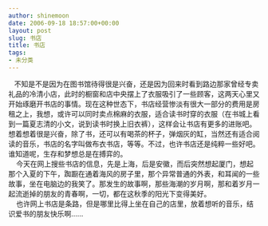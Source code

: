 ```yaml
---
author: shinemoon
date: 2006-09-18 18:57:00+00:00
layout: post
slug: 书店
title: 书店
tags:
- 未分类
---
```


   不知是不是因为在图书馆待得很是兴奋，还是因为回来时看到路边那家曾经专卖礼品的冷清小店，此时的橱窗和店中央摆上了衣服吸引了一些顾客，这两天心里又开始琢磨开书店的事情。现在这种世态下，书店经营惨淡有很大一部分的费用是房租之上，我想，或许可以同时卖点棉麻的衣服，适合读书时穿的衣服（在书城上看到一篇夏志清的小文，说到读书时换上旧衣裤），这样会让书店有更多的进账吧。想着想着很是兴奋，除了书，还可以有喝茶的杯子，弹烟灰的缸，当然还有适合阅读的音乐，书店的名字叫做布衣书店，等等。不过，也许书店还是纯粹一些好吧。谁知道呢，生存和梦想总是在搏弈的。  
    今天在网上搜些书店的信息，先是上海，后是安徽，而后突然想起厦门，想起那个入夏的下午，踟蹰在通着海风的房子里，那个异常普通的外表，和耳闻的一些故事，坐在电脑边的我笑了。那发生的故事啊，那些海潮的岁月啊，那和着岁月一起流逝掉的朋友的青春啊，一切，都在这秋季的阳光下变得美好。  
    也许网上书店是条路，但是哪里比得上坐在自己的店里，放着想听的音乐，结识爱书的朋友快乐啊……
